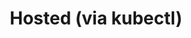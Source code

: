 ---
title: Hosted (via kubectl)
show_read_time: false
canonical_url: 'https://docs.projectcalico.org/v3.0/getting-started/kubernetes/installation/hosted/index'
---